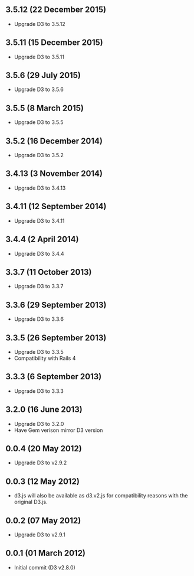 ## 3.5.12 (22 December 2015)

* Upgrade D3 to 3.5.12

## 3.5.11 (15 December 2015)

* Upgrade D3 to 3.5.11

## 3.5.6 (29 July 2015)

* Upgrade D3 to 3.5.6

## 3.5.5 (8 March 2015)

* Upgrade D3 to 3.5.5

## 3.5.2 (16 December 2014)

* Upgrade D3 to 3.5.2

## 3.4.13 (3 November 2014)

* Upgrade D3 to 3.4.13

## 3.4.11 (12 September 2014)

* Upgrade D3 to 3.4.11

## 3.4.4 (2 April 2014)

* Upgrade D3 to 3.4.4

## 3.3.7 (11 October 2013)

* Upgrade D3 to 3.3.7

## 3.3.6 (29 September 2013)

* Upgrade D3 to 3.3.6

## 3.3.5 (26 September 2013)

* Upgrade D3 to 3.3.5
* Compatibility with Rails 4

## 3.3.3 (6 September 2013)

* Upgrade D3 to 3.3.3

## 3.2.0 (16 June 2013)

* Upgrade D3 to 3.2.0
* Have Gem verison mirror D3 version

## 0.0.4 (20 May 2012)

* Upgrade D3 to v2.9.2

## 0.0.3 (12 May 2012)

* d3.js will also be available as d3.v2.js for compatibility reasons
  with the original D3.js.

## 0.0.2 (07 May 2012)

* Upgrade D3 to v2.9.1

## 0.0.1 (01 March 2012)

* Initial commit (D3 v2.8.0)
